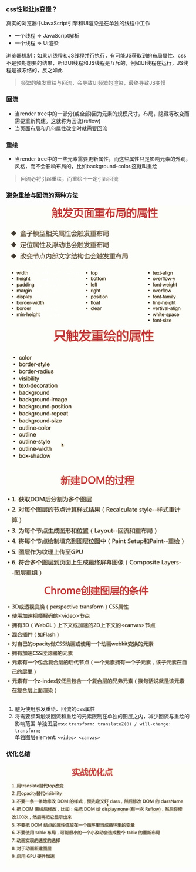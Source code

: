 ### css性能让js变慢？
真实的浏览器中JavaScript引擎和UI渲染是在单独的线程中工作
- 一个线程 => JavaScript解析
- 一个线程 => Ui渲染

浏览器机制：如果UI线程和JS线程并行执行，有可能JS获取到的布局属性、css不是预期想要的结果，所以UI线程和JS线程是互斥的，例如UI线程在运行，JS线程是被冻结的，反之如此

> 频繁的触发重绘与回流，会导致UI频繁的渲染，最终导致JS变慢

### 回流
- 当render tree中的一部分(或全部)因为元素的规模尺寸，布局，隐藏等改变而需要重新构建。这就称为回流(reflow)
- 当页面布局和几何属性改变时就需要回流
### 重绘
- 当render tree中的一些元素需要更新属性，而这些属性只是影响元素的外观，风格，而不会影响布局的，比如background-color.这就叫重绘
> 回流必将引起重绘，而重绘不一定引起回流
### 避免重绘与回流的两种方法
![](./images/0ada05e4924d3c0586a88e7af6d6c80b_929x602.png)
![](./images/471f32bc34f75bb8e8330829a3673f66_786x612.png)
![](./images/e44fd47015b147a2d420c6419ad6a7ee_1011x616.png)
![](./images/68965ef3c81592015d2968266a200fdb_1020x621.png)
1. 避免使用触发重绘、回流的css属性
2. 将需要频繁触发回流和重绘的元素限制在单独的图层之内，减少回流与重绘的影响范围
单独图层css: `transform: translateZ(0) / will-change: transform;`<br>
单独图层element: `<video> <canvas>`
### 优化总结
![](./images/11727e02b8a242edc2ea581d5a761c21_1088x606.png)